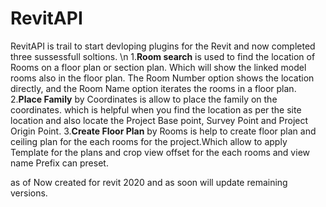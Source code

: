 # RevitAPI
RevitAPI is trail to start devloping plugins for the Revit and now completed three sussessfull soltions. \n
1.**Room search** is used to find the location of Rooms on a floor plan or section plan.
        Which will show the linked model rooms also in the floor plan. The Room Number option shows the location directly, and the Room Name option iterates the rooms in a floor plan.
 2.**Place Family** by Coordinates is allow to place the family on the coordinates. which is helpful when you find the location as per the site location and also locate the Project Base point, Survey Point and Project Origin Point.
 3.**Create Floor Plan** by Rooms is help to create floor plan and ceiling plan for the each rooms for the project.Which allow to apply Template for the plans and crop view offset for the each rooms and view name Prefix can preset.
 
 as of Now created for revit 2020 and as soon will update remaining versions.
